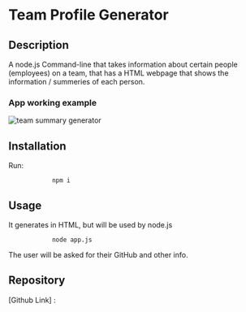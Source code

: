 # Team Profile Generator 

## Description

A node.js Command-line that takes information about certain people (employees) on a team, that has a HTML webpage that shows the information / summeries of each person. 

### App working example
![team summary generator ](https://user-images.githubusercontent.com/108504537/195734033-a9890243-8bf0-4f67-b15f-5b9de1486a30.jpg)



## Installation
Run:

                npm i

## Usage

 It generates in HTML, but will be used by node.js 

                node app.js

The user will be asked for their GitHub and other info. 


## Repository

[Github Link] : 
